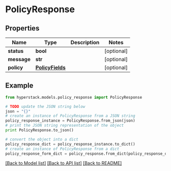 # PolicyResponse


## Properties

Name | Type | Description | Notes
------------ | ------------- | ------------- | -------------
**status** | **bool** |  | [optional] 
**message** | **str** |  | [optional] 
**policy** | [**PolicyFields**](PolicyFields.md) |  | [optional] 

## Example

```python
from hyperstack.models.policy_response import PolicyResponse

# TODO update the JSON string below
json = "{}"
# create an instance of PolicyResponse from a JSON string
policy_response_instance = PolicyResponse.from_json(json)
# print the JSON string representation of the object
print PolicyResponse.to_json()

# convert the object into a dict
policy_response_dict = policy_response_instance.to_dict()
# create an instance of PolicyResponse from a dict
policy_response_form_dict = policy_response.from_dict(policy_response_dict)
```
[[Back to Model list]](../README.md#documentation-for-models) [[Back to API list]](../README.md#documentation-for-api-endpoints) [[Back to README]](../README.md)


